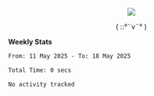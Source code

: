 <p align="center">
<img src= "https://github.com/web-Nuo/web-Nuo/blob/master/assets/88x31button2_magnified.gif?raw=true"/>
</p>
<p align="center">( ::°¨v¨° )</p>

**Weekly Stats**

<!--START_SECTION:waka-->

```txt
From: 11 May 2025 - To: 18 May 2025

Total Time: 0 secs

No activity tracked
```

<!--END_SECTION:waka-->
